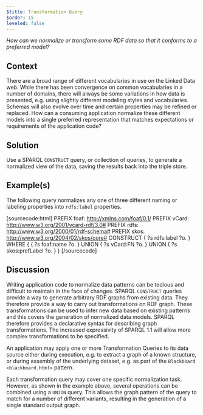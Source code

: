 ```yaml
---
$title: Transformation Query
$order: 15
leveled: false
---
```


*How can we normalize or transform some RDF data so that it conforms to a preferred model?*

## Context

There are a broad range of different vocabularies in use on the Linked Data web. While there has been convergence on common vocabularies in a number of domains, there will always be some variations in how data is presented, e.g. using slightly different modeling styles and vocabularies. Schemas will also evolve over time and certain properties may be refined or replaced. How can a consuming application normalize these different models into a single preferred representation that matches expectations or requirements of the application code?

## Solution

Use a SPARQL ``CONSTRUCT`` query, or collection of queries, to generate a normalized view of the data, saving the results back into the triple store.

## Example(s)

The following query normalizes any one of three different naming or labeling properties into ``rdfs:label`` properties.

[sourcecode:html]
PREFIX foaf: <http://xmlns.com/foaf/0.1/>
PREFIX vCard: <http://www.w3.org/2001/vcard-rdf/3.0#>
PREFIX rdfs: <http://www.w3.org/2000/01/rdf-schema#>
PREFIX skos: <http://www.w3.org/2004/02/skos/core#>
CONSTRUCT {
  ?s rdfs:label ?o.
}
WHERE {
  {  ?s foaf:name ?o. }
  UNION
  {  ?s vCard:FN ?o. }
  UNION
  {  ?s skos:prefLabel ?o. }
}
[/sourcecode]

## Discussion

Writing application code to normalize data patterns can be tedious and difficult to maintain in the face of changes. SPARQL ``CONSTRUCT`` queries provide a way to generate arbitrary RDF graphs from existing data. They therefore provide a way to carry out transformations on RDF graph. These transformations can be used to infer new data based on existing patterns and this covers the generation of normalized data models. SPARQL therefore provides a declarative syntax for describing graph transformations. The increased expressivity of SPARQL 1.1 will allow more complex transformations to be specified.

An application may apply one or more Transformation Queries to its data source either during execution, e.g. to extract a graph of a known structure, or during assembly of the underlying dataset, e.g. as part of the `Blackboard <blackboard.html>` pattern.

Each transformation query may cover one specific normalization task. However, as shown in the example above, several operations can be combined using a ``UNION`` query. This allows the graph pattern of the query to match for a number of different variants, resulting in the generation of a single standard output graph.
